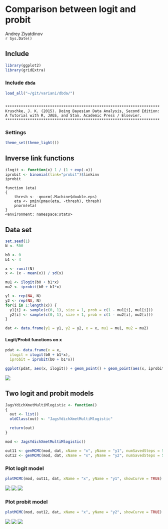 # Comparison between logit and probit
Andrey Ziyatdinov  
`r Sys.Date()`  



## Include 


```r
library(ggplot2)
library(gridExtra)
```

### Include `dbda`


```r
load_all("~/git/variani/dbda/")
```

```

*********************************************************************
Kruschke, J. K. (2015). Doing Bayesian Data Analysis, Second Edition:
A Tutorial with R, JAGS, and Stan. Academic Press / Elsevier.
*********************************************************************
```

### Settings


```r
theme_set(theme_light())
```

## Inverse link functions


```r
ilogit <- function(x) 1 / (1 + exp(-x))
iprobit <- binomial(link="probit")$linkinv
iprobit
```

```
function (eta) 
{
    thresh <- -qnorm(.Machine$double.eps)
    eta <- pmin(pmax(eta, -thresh), thresh)
    pnorm(eta)
}
<environment: namespace:stats>
```

## Data set


```r
set.seed(1)
N <- 500

b0 <- 0
b1 <- 4

x <- runif(N)
x <- (x - mean(x)) / sd(x)

mu1 <- ilogit(b0 + b1*x)
mu2 <- iprobit(b0 + b1*x)

y1 <- rep(NA, N)
y2 <- rep(NA, N)
for(i in 1:length(x)) {
  y1[i] <- sample(c(0, 1), size = 1, prob = c(1 - mu1[i], mu1[i]))
  y2[i] <- sample(c(0, 1), size = 1, prob = c(1 - mu2[i], mu2[i]))
}

dat <- data.frame(y1 = y1, y2 = y2, x = x, mu1 = mu1, mu2 = mu2)
```

#### Logit/Probit functions on x


```r
pdat <- data.frame(x = x,
  ilogit = ilogit(b0 + b1*x),
  iprobit = iprobit(b0 + b1*x))

ggplot(pdat, aes(x, ilogit)) + geom_point() + geom_point(aes(x, iprobit), color = 'red')
```

![](logit-probit/logit_probit-1.png) 

## Two logit and probit models


```r
JagsYdichXmetMultiMlogistic <- function()
{
  out <- list()
  oldClass(out) <- "JagsYdichXmetMultiMlogistic"

  return(out)
}

mod <- JagsYdichXmetMultiMlogistic() 
```


```r
out11 <- genMCMC(mod, dat, xName = "x", yName = "y1", numSavedSteps = 5000, thinSteps = 5, invlink = "ilogit")
out12 <- genMCMC(mod, dat, xName = "x", yName = "y2", numSavedSteps = 5000, thinSteps = 5, invlink = "iprobit")
```

### Plot logit model


```r
plotMCMC(mod, out11, dat, xName = "x", yName = "y1", showCurve = TRUE) 
```

![](logit-probit/plot_out11-1.png) ![](logit-probit/plot_out11-2.png) ![](logit-probit/plot_out11-3.png) 

### Plot probit model


```r
plotMCMC(mod, out12, dat, xName = "x", yName = "y2", showCurve = TRUE) 
```

![](logit-probit/plot_out12-1.png) ![](logit-probit/plot_out12-2.png) ![](logit-probit/plot_out12-3.png) 

